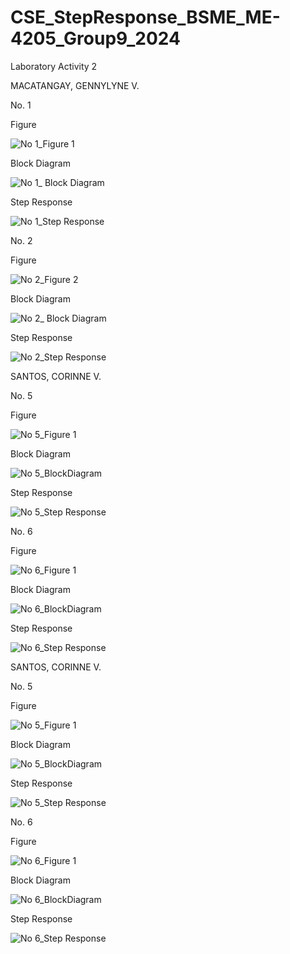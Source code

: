# CSE_StepResponse_BSME_ME-4205_Group9_2024
Laboratory Activity 2

MACATANGAY, GENNYLYNE V.

No. 1

Figure

![No 1_Figure 1](https://github.com/CorinneSantos/CSE_StepResponse_BSME_ME-4205_Group9_2024/assets/159053773/b492aa5e-b283-4e77-a1b2-2ce7475bc03b)

Block Diagram

![No 1_ Block Diagram](https://github.com/CorinneSantos/CSE_StepResponse_BSME_ME-4205_Group9_2024/assets/159053773/8711b596-6d71-4144-9434-52e7b80aed05)

Step Response

![No 1_Step Response](https://github.com/CorinneSantos/CSE_StepResponse_BSME_ME-4205_Group9_2024/assets/159053773/765ddd54-e817-4d6d-9004-8034b556accc)


No. 2

Figure

![No 2_Figure 2](https://github.com/CorinneSantos/CSE_StepResponse_BSME_ME-4205_Group9_2024/assets/159053773/68ab85e1-9108-43ea-924c-2d2f0fc1c36f)

Block Diagram

![No 2_ Block Diagram](https://github.com/CorinneSantos/CSE_StepResponse_BSME_ME-4205_Group9_2024/assets/159053773/1b481284-e7e7-4823-96fa-90e7307dd4fc)

Step Response

![No 2_Step Response](https://github.com/CorinneSantos/CSE_StepResponse_BSME_ME-4205_Group9_2024/assets/159053773/d3bb635a-e755-440c-89ad-cd55c1f2bf07)


SANTOS, CORINNE V.

No. 5

Figure

![No  5_Figure 1](https://github.com/CorinneSantos/CSE_StepResponse_BSME_ME-4205_Group9_2024/assets/159272619/94fddb97-f1ce-499f-b89b-b1daa299b1c6)

Block Diagram

![No 5_BlockDiagram](https://github.com/CorinneSantos/CSE_StepResponse_BSME_ME-4205_Group9_2024/assets/159272619/45b1bb2f-53aa-4963-94a2-a1e2dbc571e4)

Step Response

![No 5_Step Response](https://github.com/CorinneSantos/CSE_StepResponse_BSME_ME-4205_Group9_2024/assets/159272619/1e7c86a8-504d-4c72-a855-4b50b8f09a3a)


No. 6

Figure

![No 6_Figure 1](https://github.com/CorinneSantos/CSE_StepResponse_BSME_ME-4205_Group9_2024/assets/159272619/eaf6723e-07aa-454f-8818-a2cbf6717bc0)

Block Diagram

![No 6_BlockDiagram](https://github.com/CorinneSantos/CSE_StepResponse_BSME_ME-4205_Group9_2024/assets/159272619/bfeed3f0-430e-456b-97b9-4a6bc4782fd9)

Step Response

![No 6_Step Response](https://github.com/CorinneSantos/CSE_StepResponse_BSME_ME-4205_Group9_2024/assets/159272619/ee2d104f-073f-47f4-b5ee-8301e486c593)


SANTOS, CORINNE V.

No. 5

Figure

![No  5_Figure 1](https://github.com/CorinneSantos/CSE_StepResponse_BSME_ME-4205_Group9_2024/assets/159272619/94fddb97-f1ce-499f-b89b-b1daa299b1c6)

Block Diagram

![No 5_BlockDiagram](https://github.com/CorinneSantos/CSE_StepResponse_BSME_ME-4205_Group9_2024/assets/159272619/45b1bb2f-53aa-4963-94a2-a1e2dbc571e4)

Step Response

![No 5_Step Response](https://github.com/CorinneSantos/CSE_StepResponse_BSME_ME-4205_Group9_2024/assets/159272619/1e7c86a8-504d-4c72-a855-4b50b8f09a3a)


No. 6

Figure

![No 6_Figure 1](https://github.com/CorinneSantos/CSE_StepResponse_BSME_ME-4205_Group9_2024/assets/159272619/eaf6723e-07aa-454f-8818-a2cbf6717bc0)

Block Diagram

![No 6_BlockDiagram](https://github.com/CorinneSantos/CSE_StepResponse_BSME_ME-4205_Group9_2024/assets/159272619/bfeed3f0-430e-456b-97b9-4a6bc4782fd9)

Step Response

![No 6_Step Response](https://github.com/CorinneSantos/CSE_StepResponse_BSME_ME-4205_Group9_2024/assets/159272619/ee2d104f-073f-47f4-b5ee-8301e486c593)
